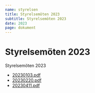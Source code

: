 ```yaml
---
name: styrelsen
title: Styrelsemöten 2023
subtitle: Styrelsemöten 2023
date: 2023
page: dokument
---
```


# Styrelsemöten 2023

Styrelsemöten 2023

- <a href="./assets/files/styrelsemoten-2023/20230103.pdf" target="_blank">20230103.pdf</a>
- <a href="./assets/files/styrelsemoten-2023/20230220.pdf" target="_blank">20230220.pdf</a>
- <a href="./assets/files/styrelsemoten-2023/20230411.pdf" target="_blank">20230411.pdf</a>